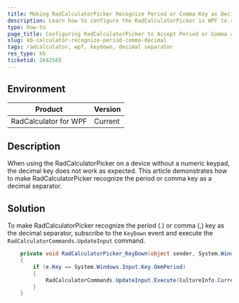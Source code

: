 ```yaml
---
title: Making RadCalculatorPicker Recognize Period or Comma Key as Decimal
description: Learn how to configure the RadCalculatorPicker in WPF to recognize the period or comma key as a decimal separator.
type: how-to
page_title: Configuring RadCalculatorPicker to Accept Period or Comma as Decimal Separator in WPF
slug: kb-calculator-recognize-period-comma-decimal
tags: radcalculator, wpf, keydown, decimal separator
res_type: kb
ticketid: 1642565
---
```


## Environment

| Product | Version |
| --- | --- |
| RadCalculator for WPF | Current |

## Description

When using the RadCalculatorPicker on a device without a numeric keypad, the decimal key does not work as expected. This article demonstrates how to make RadCalculatorPicker recognize the period or comma key as a decimal separator. 

## Solution

To make RadCalculatorPicker recognize the period (.) or comma (,) key as the decimal separator, subscribe to the `KeyDown` event and execute the `RadCalculatorCommands.UpdateInput` command.


```C#
	private void RadCalculatorPicker_KeyDown(object sender, System.Windows.Input.KeyEventArgs e)
	{
		if (e.Key == System.Windows.Input.Key.OemPeriod)
		{
			RadCalculatorCommands.UpdateInput.Execute(CultureInfo.CurrentCulture.NumberFormat.NumberDecimalSeparator);
		}
	}
```
